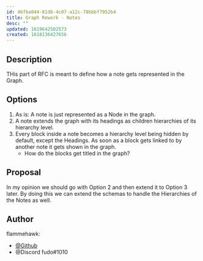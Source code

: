 ```yaml
---
id: 46fba044-81d8-4c07-a12c-78bbbf7952b4
title: Graph Rework - Notes
desc: ""
updated: 1619642502573
created: 1618136427656
---
```


## Description

THis part of RFC is meant to define how a note gets represented in the Graph.

## Options

1. As is:
   A note is just represented as a Node in the graph.
1. A note extends the graph with its headings as children hierarchies of its hierarchy level.
1. Every block inside a note becomes a hierarchy level being hidden by default,
   except the Headings. As soon as a block gets linked to by another note it gets shown in the graph.
    - How do the blocks get titled in the graph?

## Proposal

In my opinion we should go with Option 2 and then extend it to Option 3 later.
By doing this we can extend the schemas to handle the Hierarchies of the Notes as well.

## Author

flammehawk:

-   [@Github](https://github.com/flammehawk)
-   @Discord fudo#1010

